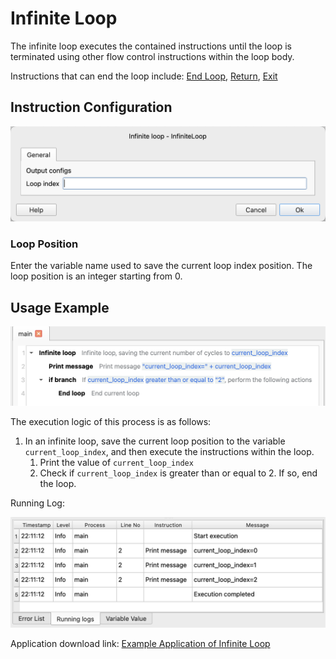 # Infinite Loop

The infinite loop executes the contained instructions until the loop is terminated using other flow control instructions within the loop body.

Instructions that can end the loop include: [End Loop](break.md), [Return](../return.md), [Exit](../exit.md)

## Instruction Configuration

![Infinite Loop Configuration Dialog Box](infinite_loop_config.png)

### Loop Position

Enter the variable name used to save the current loop index position. The loop position is an integer starting from 0.

## Usage Example

![Screenshot of Infinite Loop Example Process](infinite_loop_demo_process.png)

The execution logic of this process is as follows:

1. In an infinite loop, save the current loop position to the variable `current_loop_index`, and then execute the instructions within the loop.
    1. Print the value of `current_loop_index`
    2. Check if `current_loop_index` is greater than or equal to 2. If so, end the loop.

Running Log:

![Running Log of Infinite Loop Example Process](infinite_loop_demo_log.png)

Application download link: [Example Application of Infinite Loop](../../../examples/infinite_loop_demo.zip)
